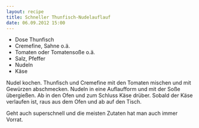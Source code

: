 ```yaml
---
layout: recipe
title: Schneller Thunfisch-Nudelauflauf
date: 06.09.2012 15:00
---
```


* Dose Thunfisch
* Cremefine, Sahne o.ä.
* Tomaten oder Tomatensoße o.ä.
* Salz, Pfeffer
* Nudeln
* Käse

Nudel kochen.
Thunfisch und Cremefine mit den Tomaten mischen und mit Gewürzen abschmecken.
Nudeln in eine Auflaufform und mit der Soße übergießen.
Ab in den Ofen und zum Schluss Käse drüber.
Sobald der Käse verlaufen ist, raus aus dem Ofen und ab auf den Tisch.

Geht auch superschnell und die meisten Zutaten hat man auch immer Vorrat.
